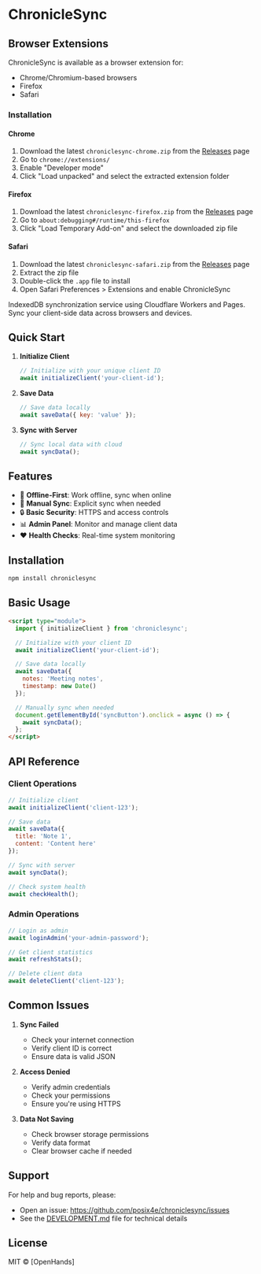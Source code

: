 # ChronicleSync

## Browser Extensions

ChronicleSync is available as a browser extension for:
- Chrome/Chromium-based browsers
- Firefox
- Safari

### Installation

#### Chrome
1. Download the latest `chroniclesync-chrome.zip` from the [Releases](https://github.com/yourusername/chroniclesync/releases) page
2. Go to `chrome://extensions/`
3. Enable "Developer mode"
4. Click "Load unpacked" and select the extracted extension folder

#### Firefox
1. Download the latest `chroniclesync-firefox.zip` from the [Releases](https://github.com/yourusername/chroniclesync/releases) page
2. Go to `about:debugging#/runtime/this-firefox`
3. Click "Load Temporary Add-on" and select the downloaded zip file

#### Safari
1. Download the latest `chroniclesync-safari.zip` from the [Releases](https://github.com/yourusername/chroniclesync/releases) page
2. Extract the zip file
3. Double-click the `.app` file to install
4. Open Safari Preferences > Extensions and enable ChronicleSync

IndexedDB synchronization service using Cloudflare Workers and Pages. Sync your client-side data across browsers and devices.

## Quick Start

1. **Initialize Client**
   ```javascript
   // Initialize with your unique client ID
   await initializeClient('your-client-id');
   ```

2. **Save Data**
   ```javascript
   // Save data locally
   await saveData({ key: 'value' });
   ```

3. **Sync with Server**
   ```javascript
   // Sync local data with cloud
   await syncData();
   ```

## Features

- 📱 **Offline-First**: Work offline, sync when online
- 🔄 **Manual Sync**: Explicit sync when needed
- 🔒 **Basic Security**: HTTPS and access controls
- 📊 **Admin Panel**: Monitor and manage client data
- ❤️ **Health Checks**: Real-time system monitoring

## Installation

```bash
npm install chroniclesync
```

## Basic Usage

```html
<script type="module">
  import { initializeClient } from 'chroniclesync';

  // Initialize with your client ID
  await initializeClient('your-client-id');

  // Save data locally
  await saveData({
    notes: 'Meeting notes',
    timestamp: new Date()
  });

  // Manually sync when needed
  document.getElementById('syncButton').onclick = async () => {
    await syncData();
  };
</script>
```

## API Reference

### Client Operations

```javascript
// Initialize client
await initializeClient('client-123');

// Save data
await saveData({
  title: 'Note 1',
  content: 'Content here'
});

// Sync with server
await syncData();

// Check system health
await checkHealth();
```

### Admin Operations

```javascript
// Login as admin
await loginAdmin('your-admin-password');

// Get client statistics
await refreshStats();

// Delete client data
await deleteClient('client-123');
```

## Common Issues

1. **Sync Failed**
   - Check your internet connection
   - Verify client ID is correct
   - Ensure data is valid JSON

2. **Access Denied**
   - Verify admin credentials
   - Check your permissions
   - Ensure you're using HTTPS

3. **Data Not Saving**
   - Check browser storage permissions
   - Verify data format
   - Clear browser cache if needed

## Support

For help and bug reports, please:
- Open an issue: https://github.com/posix4e/chroniclesync/issues
- See the [DEVELOPMENT.md](DEVELOPMENT.md) file for technical details

## License

MIT © [OpenHands]
